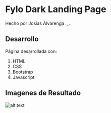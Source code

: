 # Fylo Dark Landing Page

Hecho por Josias Alvarenga ._.

## Desarrollo
Página desarrollada con:
1. HTML
2. CSS
3. Bootstrap
4. Javascript

## Imagenes de Resultado

![alt text](https://github.com/[yosiak-alv]/[kodigo-challenges]/blob/[branch]/Fylo_dark%20_landing_page/result.png?raw=true)